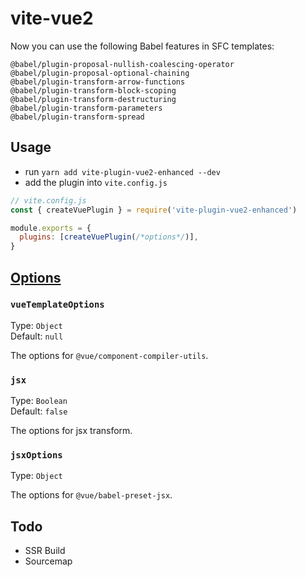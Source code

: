 # vite-vue2

Now you can use the following Babel features in SFC templates:


```
@babel/plugin-proposal-nullish-coalescing-operator
@babel/plugin-proposal-optional-chaining
@babel/plugin-transform-arrow-functions
@babel/plugin-transform-block-scoping
@babel/plugin-transform-destructuring
@babel/plugin-transform-parameters
@babel/plugin-transform-spread
```

## Usage

- run `yarn add vite-plugin-vue2-enhanced --dev`
- add the plugin into `vite.config.js`
``` js
// vite.config.js
const { createVuePlugin } = require('vite-plugin-vue2-enhanced')

module.exports = {
  plugins: [createVuePlugin(/*options*/)],
}
```

## [Options](https://github.com/pedro-gilmora/vite-vue2/blob/master/src/index.ts#L26)

### `vueTemplateOptions`

Type: `Object`<br>
Default: `null`

The options for `@vue/component-compiler-utils`.

### `jsx`

Type: `Boolean`<br>
Default: `false`

The options for jsx transform.

### `jsxOptions`

Type: `Object`<br>

The options for `@vue/babel-preset-jsx`.

## Todo

- SSR Build
- Sourcemap
